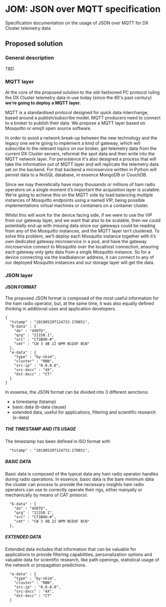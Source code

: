 # JOM: JSON over MQTT specification
Specification documentation on the usage of JSON over MQTT for DX Cluster telemetry data

## Proposed solution

### General description
TBD

### MQTT layer
At the core of the proposed solution to the old-fashioned PC protocol ruling the DX Cluster telemetry data in use today (since the 80's past century) **we’re going to deploy a MQTT layer.** 

MQTT is a standardised protocol designed for quick data interchange, based around a publish/subscribe model. MQTT producers need to connect to a broker to publish their data. We propose a MQTT layer based on Mosquitto or emqX open source software. 

In order to avoid a network break-up between the new technology and the legacy one we’re going to implement a kind of gateway, which will subscribe to the relevant topics on our broker, get telemetry data from the current DX Cluster servers, reformat the spot data and then write into the MQTT network layer. For persistence it's also designed a process that will take the information out of MQTT layer and will replicate the telemetry data set on the backend. For that backend a microservice wirtten in Python will persist data to a NoSQL database, in essence MongoDB or CouchDB. 

Since we may theoretically have many thousands or millions of ham radio operators on a single moment it’s important the acquisition layer is scalable. We’re going to achieve this on the MQTT side by load balancing multiple instances of Mosquitto endpoints using a named VIP, being possible implementations virtual machines or containers on a container cluster. 

Whilst this will work for the device facing side, if we were to use the VIP from our gateway layer, and we want that also to be scalable, then we could potentially end up with missing data since our gateways could be reading from any of the Mosquitto instances, and the MQTT layer isn’t clustered. To solve this problem, we’ll deploy each Mosquitto instance together with it’s own dedicated gateway microservice in a pod, and have the gateway microservice connect to Mosquitto over the localhost connection, ensuring each gateway only gets data from a single Mosquitto instance. So for a device connecting via the loadbalancer address, it can connect to any of our deployed Mosquitto instances and our storage layer will get the data.


### JSON layer
#### JSON FORMAT
The proposed JSON format is composed of the most useful information for the ham radio operator, but, at the same time, it was also equally defined thinking in additional uses and application developers. 

```
{
  "tstamp" : "20190529T124733.170851",
  "b-data" : {
    "dx" : "4X6TU",
    "qrg" : "21150.1",
    "src" : "CT1BOH-#",
    "cmt" : "CW 3 dB 22 WPM NCDXF BCN"
  },
  "e-data" : {
    "type" : "by-skim",
    "cluster" : "RBN",
    "src-ip" : "0.0.0.0",
    "src-dxcc" : "4X",
    "dst-dxcc" : "CT"
  }
}
```

In essense, the JSON format can be divided into 3 different senctions:
* a timestamp (tstamp)
* basic data (b-data clause)
* extended data, useful for applications, filtering and scientific research (e-data)


##### THE TIMESTAMP AND ITS USAGE
The timestamp has been defined in ISO format with 

```
  "tstamp" : "20190529T124733.170851",
``` 


##### BASIC DATA
Basic data is composed of the typical data any ham radio operator handles during radio operations. In essence, basic data is the bare minimum data the cluster can process to provide the necessary insights ham radio operators can use to correctly operate their rigs, either manyally or mechanically by means of CAT protocol. 

```
  "b-data" : {
    "dx" : "4X6TU",
    "qrg" : "21150.1",
    "src" : "CT1BOH-#",
    "cmt" : "CW 3 dB 22 WPM NCDXF BCN"
  },
``` 


##### EXTENDED DATA
Extended data includes that information that can be valuable for applications to provide filtering capabilities, personalization options and valuable data for scientific research, like path openings, statistical usage of the network or propagation predictions. 

```
  "e-data" : {
    "type" : "by-skim",
    "cluster" : "RBN",
    "src-ip" : "0.0.0.0",
    "src-dxcc" : "4X",
    "dst-dxcc" : "CT"
  }
``` 

